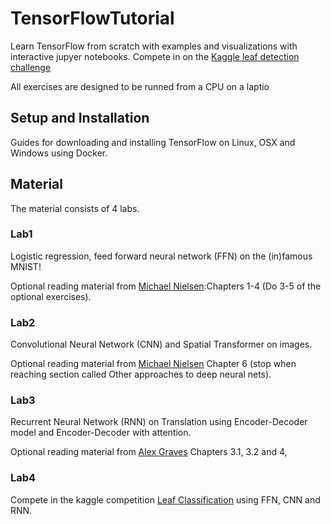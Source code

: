 # TensorFlowTutorial
Learn TensorFlow from scratch with examples and visualizations with interactive jupyer notebooks. Compete in on the [Kaggle leaf detection challenge](https://www.kaggle.com/c/leaf-classification)

All exercises are designed to be runned from a CPU on a laptio

## Setup and Installation

Guides for downloading and installing TensorFlow on Linux, OSX and Windows using Docker.

## Material

The material consists of 4 labs.

### Lab1

Logistic regression, feed forward neural network (FFN) on the (in)famous MNIST!

Optional reading material from [Michael Nielsen](http://neuralnetworksanddeeplearning.com/):Chapters 1-4 (Do 3-5 of the optional exercises).

### Lab2

Convolutional Neural Network (CNN) and Spatial Transformer on images.

Optional reading material from [Michael Nielsen](http://neuralnetworksanddeeplearning.com/) Chapter 6 (stop when reaching section called Other approaches to deep neural nets).

### Lab3

Recurrent Neural Network (RNN) on Translation using Encoder-Decoder model and Encoder-Decoder with attention.

Optional reading material from [Alex Graves](https://www.cs.toronto.edu/~graves/preprint.pdf) Chapters 3.1, 3.2 and 4,

### Lab4

Compete in the kaggle competition [Leaf Classification](https://www.kaggle.com/c/leaf-classification) using FFN, CNN and RNN.
